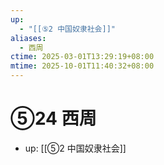 ```yaml
---
up:
  - "[[⑤2 中国奴隶社会]]"
aliases:
  - 西周
ctime: 2025-03-01T13:29:19+08:00
mtime: 2025-10-01T11:40:32+08:00
---
```


# ⑤24 西周

- up: [[⑤2 中国奴隶社会]]
